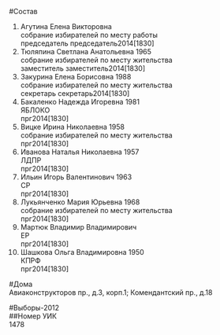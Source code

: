 #Состав  
1. Агутина Елена Викторовна  
    собрание избирателей по месту работы  
    председатель председатель2014[1830]  
2. Тюляпина Светлана Анатольевна 1965  
    собрание избирателей по месту жительства  
    заместитель заместитель2014[1830]  
3. Закурина Елена Борисовна 1988  
    собрание избирателей по месту жительства  
    секретарь секретарь2014[1830]  
4. Бакаленко Надежда Игоревна 1981  
    ЯБЛОКО  
    прг2014[1830]  
5. Вицке Ирина Николаевна 1958  
    собрание избирателей по месту жительства  
    прг2014[1830]  
6. Иванова Наталья Николаевна 1957  
    ЛДПР  
    прг2014[1830]  
7. Ильин Игорь Валентинович 1963  
    СР  
    прг2014[1830]  
8. Лукьянченко Мария Юрьевна 1968  
    собрание избирателей по месту жительства  
    прг2014[1830]  
9. Мартюк Владимир Владимирович  
    ЕР  
    прг2014[1830]  
10. Шашкова Ольга Владимировна 1950  
    КПРФ  
    прг2014[1830]  
  
#Дома  
Авиаконструкторов пр., д.3, корп.1;  Комендантский пр., д.18  
  
#Выборы-2012  
##Номер УИК  
1478  
